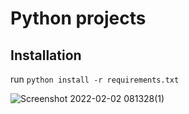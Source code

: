 # Python projects

## Installation
 run `python install -r requirements.txt`
 
 ![Screenshot 2022-02-02 081328(1)](https://user-images.githubusercontent.com/97313664/152195372-e5470e23-ac73-4264-917e-4c216b279bc9.png)
